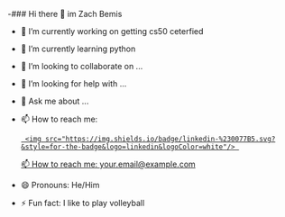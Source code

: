 -### Hi there 👋 im Zach Bemis

 

- 🔭 I’m currently working on getting cs50 ceterfied 

- 🌱 I’m currently learning python

- 👯 I’m looking to collaborate on ... 

- 🤔 I’m looking for help with ... 

- 💬 Ask me about ... 

- 📫 How to reach me: <p align='center'> 

   <a href="https://www.linkedin.com/in/zachary-bemis-8b9305328/"> 

       <img src="https://img.shields.io/badge/linkedin-%230077B5.svg?&style=for-the-badge&logo=linkedin&logoColor=white"/> 

   📫 How to reach me: <a href='mailto:your.email@example.com'>your.email@example.com</a> 

</p> 

- 😄 Pronouns: He/Him

- ⚡ Fun fact: I like to play volleyball 


<!---
zach-bemis/zach-bemis is a ✨ special ✨ repository because its `README.md` (this file) appears on your GitHub profile.
You can click the Preview link to take a look at your changes.
--->
